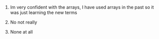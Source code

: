 1. Im very confident with the arrays, I have used arrays in the past so it was just learning the new terms

1. No not really

1. None at all

